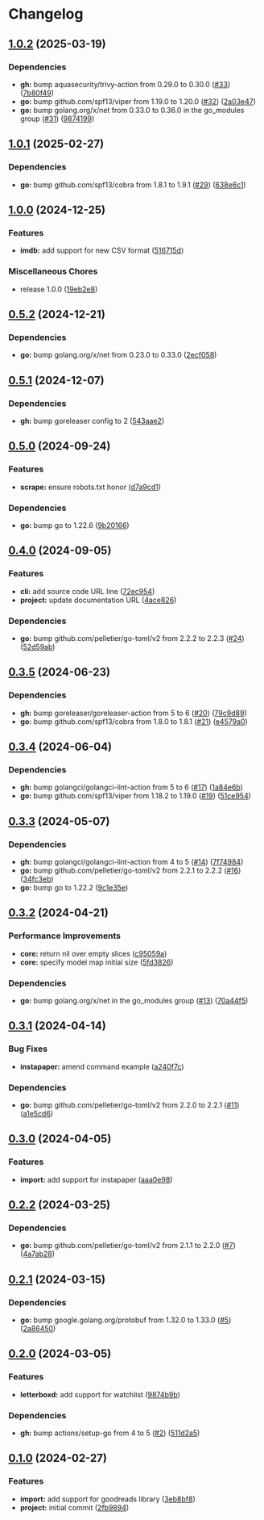# Changelog

## [1.0.2](https://github.com/ttybitnik/diego/compare/v1.0.1...v1.0.2) (2025-03-19)


### Dependencies

* **gh:** bump aquasecurity/trivy-action from 0.29.0 to 0.30.0 ([#33](https://github.com/ttybitnik/diego/issues/33)) ([7b80f49](https://github.com/ttybitnik/diego/commit/7b80f4910cac1afb0293b6e1ac90cc1e20f4e06a))
* **go:** bump github.com/spf13/viper from 1.19.0 to 1.20.0 ([#32](https://github.com/ttybitnik/diego/issues/32)) ([2a03e47](https://github.com/ttybitnik/diego/commit/2a03e4763d7642fa2205d7b64e7acde2800b7a14))
* **go:** bump golang.org/x/net from 0.33.0 to 0.36.0 in the go_modules group ([#31](https://github.com/ttybitnik/diego/issues/31)) ([9874199](https://github.com/ttybitnik/diego/commit/9874199bfb9bb4c26ff2c557cbec328bb05063e7))

## [1.0.1](https://github.com/ttybitnik/diego/compare/v1.0.0...v1.0.1) (2025-02-27)


### Dependencies

* **go:** bump github.com/spf13/cobra from 1.8.1 to 1.9.1 ([#29](https://github.com/ttybitnik/diego/issues/29)) ([638e6c1](https://github.com/ttybitnik/diego/commit/638e6c123e96cc82c1399c52b892932102b1d197))

## [1.0.0](https://github.com/ttybitnik/diego/compare/v0.5.2...v1.0.0) (2024-12-25)


### Features

* **imdb:** add support for new CSV format ([516715d](https://github.com/ttybitnik/diego/commit/516715d3d75c66a91f8d9fb439f91206288804b0))


### Miscellaneous Chores

* release 1.0.0 ([19eb2e8](https://github.com/ttybitnik/diego/commit/19eb2e836da1fcf6ec6b8e8e05d332a099b80396))

## [0.5.2](https://github.com/ttybitnik/diego/compare/v0.5.1...v0.5.2) (2024-12-21)


### Dependencies

* **go:** bump golang.org/x/net from 0.23.0 to 0.33.0 ([2ecf058](https://github.com/ttybitnik/diego/commit/2ecf058989a752fb0fa8d0220e1c69bd027df45a))

## [0.5.1](https://github.com/ttybitnik/diego/compare/v0.5.0...v0.5.1) (2024-12-07)


### Dependencies

* **gh:** bump goreleaser config to 2 ([543aae2](https://github.com/ttybitnik/diego/commit/543aae26c831f7da29927b44b69031083fd8429c))

## [0.5.0](https://github.com/ttybitnik/diego/compare/v0.4.0...v0.5.0) (2024-09-24)


### Features

* **scrape:** ensure robots.txt honor ([d7a9cd1](https://github.com/ttybitnik/diego/commit/d7a9cd16a1eaa2f2ebebff4174a800de210fa556))


### Dependencies

* **go:** bump go to 1.22.6 ([9b20166](https://github.com/ttybitnik/diego/commit/9b2016657587e79adabb4c38f8c916eb665ba1bf))

## [0.4.0](https://github.com/ttybitnik/diego/compare/v0.3.5...v0.4.0) (2024-09-05)


### Features

* **cli:** add source code URL line ([72ec954](https://github.com/ttybitnik/diego/commit/72ec9540ce93fa10123933a63775fb11a5f6432f))
* **project:** update documentation URL ([4ace826](https://github.com/ttybitnik/diego/commit/4ace8266fe4fef78ea119055e6ca19222ace0f86))


### Dependencies

* **go:** bump github.com/pelletier/go-toml/v2 from 2.2.2 to 2.2.3 ([#24](https://github.com/ttybitnik/diego/issues/24)) ([52d59ab](https://github.com/ttybitnik/diego/commit/52d59abcbe3e941987fbae85bd226245100b5661))

## [0.3.5](https://github.com/ttybitnik/diego/compare/v0.3.4...v0.3.5) (2024-06-23)


### Dependencies

* **gh:** bump goreleaser/goreleaser-action from 5 to 6 ([#20](https://github.com/ttybitnik/diego/issues/20)) ([79c9d89](https://github.com/ttybitnik/diego/commit/79c9d89f630de47443a2143b568c9296f30482f5))
* **go:** bump github.com/spf13/cobra from 1.8.0 to 1.8.1 ([#21](https://github.com/ttybitnik/diego/issues/21)) ([e4579a0](https://github.com/ttybitnik/diego/commit/e4579a01148f73083287d6677500e4deb92a397d))

## [0.3.4](https://github.com/ttybitnik/diego/compare/v0.3.3...v0.3.4) (2024-06-04)


### Dependencies

* **gh:** bump golangci/golangci-lint-action from 5 to 6 ([#17](https://github.com/ttybitnik/diego/issues/17)) ([1a84e6b](https://github.com/ttybitnik/diego/commit/1a84e6b23bdf893b0a3568ca379d145ae6041be7))
* **go:** bump github.com/spf13/viper from 1.18.2 to 1.19.0 ([#19](https://github.com/ttybitnik/diego/issues/19)) ([51ce954](https://github.com/ttybitnik/diego/commit/51ce954a595f9ef7e08bf69d68be68ef3089d4e1))

## [0.3.3](https://github.com/ttybitnik/diego/compare/v0.3.2...v0.3.3) (2024-05-07)


### Dependencies

* **gh:** bump golangci/golangci-lint-action from 4 to 5 ([#14](https://github.com/ttybitnik/diego/issues/14)) ([7f74984](https://github.com/ttybitnik/diego/commit/7f74984e98222d2a502db5185e91002240bbcaa4))
* **go:** bump github.com/pelletier/go-toml/v2 from 2.2.1 to 2.2.2 ([#16](https://github.com/ttybitnik/diego/issues/16)) ([34fc3eb](https://github.com/ttybitnik/diego/commit/34fc3ebde8319d7392411916b2999c35fd56aa00))
* **go:** bump go to 1.22.2 ([9c1e35e](https://github.com/ttybitnik/diego/commit/9c1e35ef687ebd2a716ae36bb10437c44503fdce))

## [0.3.2](https://github.com/ttybitnik/diego/compare/v0.3.1...v0.3.2) (2024-04-21)


### Performance Improvements

* **core:** return nil over empty slices ([c95059a](https://github.com/ttybitnik/diego/commit/c95059a49bb3475675bef4daa9d3afe59062dcd6))
* **core:** specify model map initial size ([5fd3826](https://github.com/ttybitnik/diego/commit/5fd38266641e793f22b97b2db619b335f1cd48a9))


### Dependencies

* **go:** bump golang.org/x/net in the go_modules group ([#13](https://github.com/ttybitnik/diego/issues/13)) ([70a44f5](https://github.com/ttybitnik/diego/commit/70a44f59f042a86ecacadc68703175da8665c98d))

## [0.3.1](https://github.com/ttybitnik/diego/compare/v0.3.0...v0.3.1) (2024-04-14)


### Bug Fixes

* **instapaper:** amend command example ([a240f7c](https://github.com/ttybitnik/diego/commit/a240f7cd418e4936ae2bc42cac76a8910ea6c51d))


### Dependencies

* **go:** bump github.com/pelletier/go-toml/v2 from 2.2.0 to 2.2.1 ([#11](https://github.com/ttybitnik/diego/issues/11)) ([a1e5cd6](https://github.com/ttybitnik/diego/commit/a1e5cd6dd4de6feff84f651d2c91d64da6eac64c))

## [0.3.0](https://github.com/ttybitnik/diego/compare/v0.2.2...v0.3.0) (2024-04-05)


### Features

* **import:** add support for instapaper ([aaa0e98](https://github.com/ttybitnik/diego/commit/aaa0e98a00c97f48150cd2426a72603204317ea5))

## [0.2.2](https://github.com/ttybitnik/diego/compare/v0.2.1...v0.2.2) (2024-03-25)


### Dependencies

* **go:** bump github.com/pelletier/go-toml/v2 from 2.1.1 to 2.2.0 ([#7](https://github.com/ttybitnik/diego/issues/7)) ([4a7ab28](https://github.com/ttybitnik/diego/commit/4a7ab2827a4e3c69ac8feaa4e4b3182e90ece171))

## [0.2.1](https://github.com/ttybitnik/diego/compare/v0.2.0...v0.2.1) (2024-03-15)


### Dependencies

* **go:** bump google.golang.org/protobuf from 1.32.0 to 1.33.0 ([#5](https://github.com/ttybitnik/diego/issues/5)) ([2a86450](https://github.com/ttybitnik/diego/commit/2a8645084dee60b0ef41defeaec618de4688c4ef))

## [0.2.0](https://github.com/ttybitnik/diego/compare/v0.1.0...v0.2.0) (2024-03-05)


### Features

* **letterboxd:** add support for watchlist ([9874b9b](https://github.com/ttybitnik/diego/commit/9874b9b221c08ac7ed213388ffdceffbdc89b7ca))


### Dependencies

* **gh:** bump actions/setup-go from 4 to 5 ([#2](https://github.com/ttybitnik/diego/issues/2)) ([511d2a5](https://github.com/ttybitnik/diego/commit/511d2a51a54bb1b6e2c7f479711cc01aebc9c370))

## [0.1.0](https://github.com/ttybitnik/diego/compare/v0.1.0...v0.1.0) (2024-02-27)


### Features

* **import:** add support for goodreads library ([3eb8bf8](https://github.com/ttybitnik/diego/commit/3eb8bf8c4ff034c0383a258be3eda1b966aa1e86))
* **project:** initial commit ([2fb9894](https://github.com/ttybitnik/diego/commit/2fb9894268a0d68b16c0bb2e7be5eb2a21568b3e))
